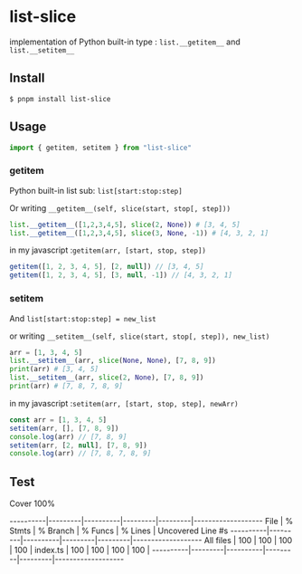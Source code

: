 # list-slice

implementation of Python built-in type : `list.__getitem__` and `list.__setitem__`


## Install

```
$ pnpm install list-slice
```

## Usage

```js
import { getitem, setitem } from "list-slice"
```

### getitem

Python built-in list sub: `list[start:stop:step]`

Or writing `__getitem__(self, slice(start, stop[, step]))`

```python
list.__getitem__([1,2,3,4,5], slice(2, None)) # [3, 4, 5]
list.__getitem__([1,2,3,4,5], slice(3, None, -1)) # [4, 3, 2, 1]
```

in my javascript :`getitem(arr, [start, stop, step])`

```js
getitem([1, 2, 3, 4, 5], [2, null]) // [3, 4, 5]
getitem([1, 2, 3, 4, 5], [3, null, -1]) // [4, 3, 2, 1]
```

### setitem

And `list[start:stop:step] = new_list`

or writing `__setitem__(self, slice(start, stop[, step]), new_list)`

```python
arr = [1, 3, 4, 5]
list.__setitem__(arr, slice(None, None), [7, 8, 9])
print(arr) # [3, 4, 5]
list.__setitem__(arr, slice(2, None), [7, 8, 9])
print(arr) # [7, 8, 7, 8, 9]
```

in my javascript :`setitem(arr, [start, stop, step], newArr)`

```js
const arr = [1, 3, 4, 5]
setitem(arr, [], [7, 8, 9])
console.log(arr) // [7, 8, 9]
setitem(arr, [2, null], [7, 8, 9])
console.log(arr) // [7, 8, 7, 8, 9]
```

## Test

Cover 100%

----------|---------|----------|---------|---------|-------------------
File      | % Stmts | % Branch | % Funcs | % Lines | Uncovered Line #s
----------|---------|----------|---------|---------|-------------------
All files |     100 |      100 |     100 |     100 |
 index.ts |     100 |      100 |     100 |     100 |
----------|---------|----------|---------|---------|-------------------